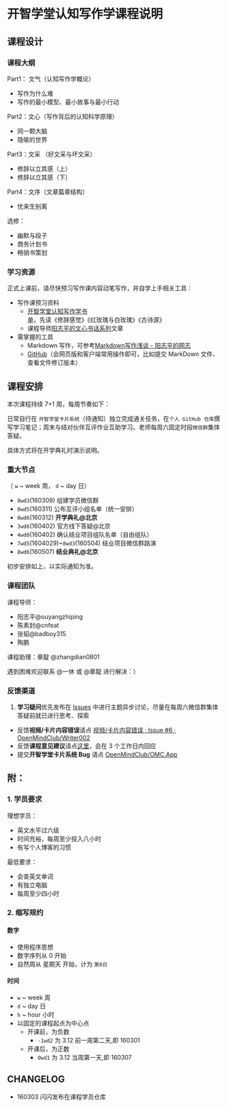 # 开智学堂认知写作学课程说明

## 课程设计

### 课程大纲

Part1： 文气（认知写作学概论）

- 写作为什么难    
- 写作的最小模型、最小故事与最小行动

Part2：文心（写作背后的认知科学原理）

- 同一颗大脑  
- 隐喻的世界

Part3：文采 （好文采与坏文采）

- 修辞以立其感（上）
- 修辞以立其感（下）

Part4：文序（文章篇章结构）

- 忧来生别离

选修：

- 幽默与段子
- 商务计划书
- 畅销书策划

### 学习资源

正式上课前，请尽快预习写作课内容动笔写作，并自学上手相关工具：

- 写作课预习资料
	 - [开智学堂认知写作学书单](http://www.yangzhiping.com/psy/cogwriter.html)，先读《修辞感觉》《红玫瑰与白玫瑰》《古诗源》
	 - 课程导师[阳志平的文心书话系列](http://www.yangzhiping.com/psy/wenxin.html)文章
- 需掌握的工具
	- Markdown 写作，可参考[Markdown写作浅谈 - 阳志平的网志](http://www.yangzhiping.com/tech/r-markdown-knitr.html)
	- [GitHub](https://github.com/)（会网页版和客户端常用操作即可，比如提交 MarkDown 文件、查看文件修订版本）

## 课程安排

本次课程持续 7+1 周，每周节奏如下：

日常自行在 `开智学堂卡片系统`（待通知）独立完成通关任务，在`个人 GitHub 仓库`撰写学习笔记；周末与结对伙伴互评作业互助学习。老师每周六固定时段`微信群`集体答疑。

具体方式将在开学典礼时演示说明。


### 重大节点

（ `w` ~ week 周， `d` ~ day 日）

- `0wd3`(160309) 组建学员微信群
- `0wd5`(160311) 公布互评小组名单（统一安排）
- `0wd6`(160312) **开学典礼@北京**
- `3wd6`(160402) 官方线下答疑@北京
- `4wd0`(160402) 确认结业项目组队名单（自由组队）
- `7wd5`(1604029)~`8wd3`(160504) 结业项目微信群路演
- `8wd6`(160507) **结业典礼@北京**

初步安排如上，以实际通知为准。

### 课程团队


课程导师：

- 阳志平@ouyangzhiping 
- 陈素封@cnfeat 
- 张韬@badboy315 
- 陶鹏

课程助理：章靛 @zhangdian0801

遇到困难欢迎联系 @一休 或 @章靛 进行解决：）


### 反馈渠道


1. **学习疑问**优先发布在 [Issues](https://github.com/OpenMindClub/Writer002/issues) 中进行主题异步讨论，尽量在每周六微信群集体答疑前就已进行思考、探索
- 反馈**视频/卡片内容错误**请点 [视频/卡片内容错误 · Issue #6 · OpenMindClub/Writer002](https://github.com/OpenMindClub/Writer002/issues/6)
- 反馈**课程意见建议**请点[这里](http://openmind.mikecrm.com/f.php?t=FhI5rV)，会在 3 个工作日内回应
- 提交**开智学堂卡片系统 Bug** 请点 [OpenMindClub/OMC.App](https://github.com/OpenMindClub/OMC.App)



## 附：

### 1. 学员要求

理想学员：

- 英文水平过六级
- 时间充裕，每周至少投入八小时
- 有写个人博客的习惯

最低要求：

- 会查英文单词
- 有独立电脑
- 每周至少四小时


### 2. 缩写规约


#### 数字

- 使用程序思想
- 数字序列从 0 开始
- 自然周从 星期天 开始，计为 `第0日`

#### 时间

- `w` ~ week 周
- `d` ~ day 日
- `h` ~ hour 小时
- 以固定的课程起点为中心点
    + 开课前，为负数
        * `-1wd2` 为 3.12 前一周第二天,即 160301
    + 开课后，为正数
        * `0wd1` 为 3.12 当周第一天,即 160307


## CHANGELOG 

- 160303 闪闪发布在课程学员仓库

